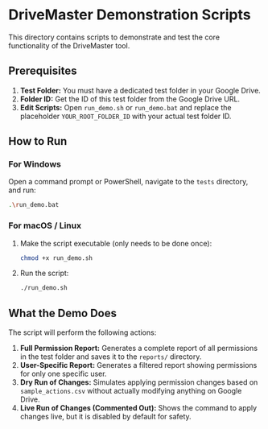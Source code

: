 # DriveMaster Demonstration Scripts

This directory contains scripts to demonstrate and test the core functionality of the DriveMaster tool.

## Prerequisites

1.  **Test Folder:** You must have a dedicated test folder in your Google Drive.
2.  **Folder ID:** Get the ID of this test folder from the Google Drive URL.
3.  **Edit Scripts:** Open `run_demo.sh` or `run_demo.bat` and replace the placeholder `YOUR_ROOT_FOLDER_ID` with your actual test folder ID.

## How to Run

### For Windows

Open a command prompt or PowerShell, navigate to the `tests` directory, and run:
```sh
.\run_demo.bat
```

### For macOS / Linux

1.  Make the script executable (only needs to be done once):
    ```sh
    chmod +x run_demo.sh
    ```
2.  Run the script:
    ```sh
    ./run_demo.sh
    ```

## What the Demo Does

The script will perform the following actions:

1.  **Full Permission Report:** Generates a complete report of all permissions in the test folder and saves it to the `reports/` directory.
2.  **User-Specific Report:** Generates a filtered report showing permissions for only one specific user.
3.  **Dry Run of Changes:** Simulates applying permission changes based on `sample_actions.csv` without actually modifying anything on Google Drive.
4.  **Live Run of Changes (Commented Out):** Shows the command to apply changes live, but it is disabled by default for safety.